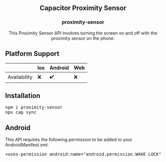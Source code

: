 <div align="center">
  <h2>Capacitor Proximity Sensor</h2>
  <h3>proximity-sensor</h3>
  <p>This Proximity Sensor API involves turning the screen on and off with the proximity sensor on the phone.</p>
</div>
<div>
  <h2>Platform Support</h2>
  <table>
    <thead>
      <tr>
        <th></th>
        <th>Ios</th>
        <th>Android</th>
        <th>Web</th>
      </tr>
    </thead>
    <tbody>
      <tr>
        <td>Availability</td>
        <td>❌</td>
        <td>✔️</td>
        <td>❌</td>
      </tr>
    </tbody>
  </table>
</div>
<div>
  <h2>Installation</h2>
  <p>
    <pre>npm i proximity-sensor <br>npx cap sync</pre>
  </p>
</div>
<div>
  <h2>Android</h2>
  <p>
    This API requires the following permission to be added to your AndroidManifest.xml:
    <pre><span><</span><span>uses-permission </span><span>android:name="android.permission.WAKE_LOCK"</span><span>/></span></pre>
  </p>
</div>
